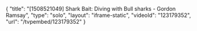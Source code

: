 {
    "title": "[1508521049] Shark Bait: Diving with Bull sharks - Gordon Ramsay",
    "type": "solo",
    "layout": "iframe-static",
    "videoId": "123179352",
    "url": "\/tvpembed\/123179352"
}